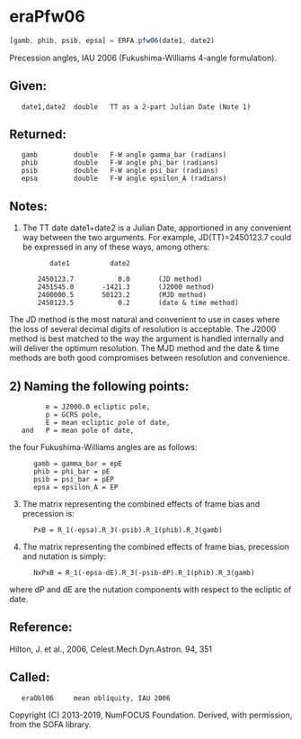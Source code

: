 # eraPfw06

```js
[gamb, phib, psib, epsa] = ERFA.pfw06(date1, date2)
```

Precession angles, IAU 2006 (Fukushima-Williams 4-angle formulation).

## Given:
```
   date1,date2  double   TT as a 2-part Julian Date (Note 1)
```

## Returned:
```
   gamb         double   F-W angle gamma_bar (radians)
   phib         double   F-W angle phi_bar (radians)
   psib         double   F-W angle psi_bar (radians)
   epsa         double   F-W angle epsilon_A (radians)
```

## Notes:

1) The TT date date1+date2 is a Julian Date, apportioned in any
   convenient way between the two arguments.  For example,
   JD(TT)=2450123.7 could be expressed in any of these ways,
   among others:

```
          date1          date2

       2450123.7           0.0       (JD method)
       2451545.0       -1421.3       (J2000 method)
       2400000.5       50123.2       (MJD method)
       2450123.5           0.2       (date & time method)
```

   The JD method is the most natural and convenient to use in
   cases where the loss of several decimal digits of resolution
   is acceptable.  The J2000 method is best matched to the way
   the argument is handled internally and will deliver the
   optimum resolution.  The MJD method and the date & time methods
   are both good compromises between resolution and convenience.

## 2) Naming the following points:

```
         e = J2000.0 ecliptic pole,
         p = GCRS pole,
         E = mean ecliptic pole of date,
   and   P = mean pole of date,
```

   the four Fukushima-Williams angles are as follows:

```
      gamb = gamma_bar = epE
      phib = phi_bar = pE
      psib = psi_bar = pEP
      epsa = epsilon_A = EP
```

3) The matrix representing the combined effects of frame bias and
   precession is:

```
      PxB = R_1(-epsa).R_3(-psib).R_1(phib).R_3(gamb)
```

4) The matrix representing the combined effects of frame bias,
   precession and nutation is simply:

```
      NxPxB = R_1(-epsa-dE).R_3(-psib-dP).R_1(phib).R_3(gamb)
```

   where dP and dE are the nutation components with respect to the
   ecliptic of date.

## Reference:

   Hilton, J. et al., 2006, Celest.Mech.Dyn.Astron. 94, 351

## Called:
```
   eraObl06     mean obliquity, IAU 2006
```

Copyright (C) 2013-2019, NumFOCUS Foundation.
Derived, with permission, from the SOFA library.
